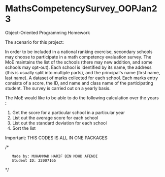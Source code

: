 # MathsCompetencySurvey_OOPJan23
Object-Oriented Programming Homework

The scenario for this project:

   In order to be included in a national ranking exercise, secondary schools may choose to participate in a math competency evaluation survey. The MoE maintains the list of the schools (there may new addition, and some schools may opt-out).  Each school is identified by its name, the address (this is usually split into multiple parts), and the principal's name (first name, last name). A dataset of marks collected for each school. Each marks entry consists of a score, the ID, and name and class name of the participating student. The survey is carried out on a yearly basis.


The MoE would like to be able to do the following calculation over the years :

1. Get the score for a particular school in a particular year
2. List out the average score for each school
3. List out the standard deviation for each school
4. Sort the list

Important: THIS CODES IS ALL IN ONE PACKAGES

/*   

       Made by: MUHAMMAD HARIF BIN MOHD AFENDI         
       Student ID: 22007165               

*/
